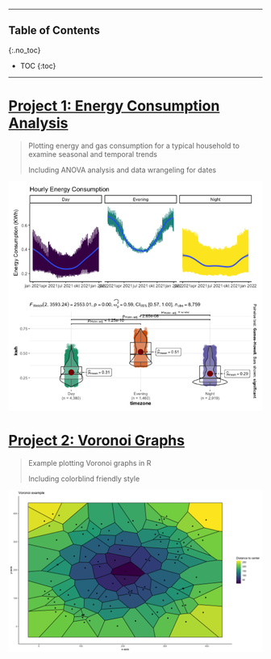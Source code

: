 ----
## Table of Contents
{:.no_toc}

* TOC 
{:toc}
----

# [Project 1: Energy Consumption Analysis](https://github.com/glxdata/energy_project)

> Plotting energy and gas consumption for a typical household to examine seasonal and temporal trends
> 
> Including ANOVA analysis and data wrangeling for dates

![](images/kwhHourTimzoneCombined.png?raw=true)


# [Project 2: Voronoi Graphs](https://github.com/glxdata/voronoi)

> Example plotting Voronoi graphs in R
> 
> Including colorblind friendly style

![](images/voronoiAdvanced.png)
